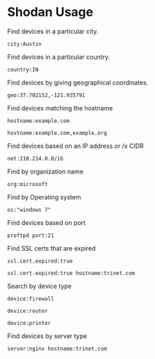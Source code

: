 # Shodan Usage

Find devices in a particular city.
```
city:Austin
```
Find devices in a particular country. 
```
country:IN
```
Find devices by giving geographical coordinates.
```
geo:37.702152,-121.935791
```
Find devices matching the hostname
```
hostname:example.com
```
```
hostname:example.com,example.org
```
Find devices based on an IP address or /x CIDR
```
net:210.214.0.0/16
```
Find by organization name
```
org:microsoft
```
Find by Operating system
```
os:"windows 7"
```
Find devices based on port
```
proftpd port:21
```
Find SSL certs that are expired
```
ssl.cert.expired:true
```
```
ssl.cert.expired:true hostname:trinet.com
```
Search by device type
```
device:firewall
```
```
device:router
```
```
device:printer
```
Find devices by server type
```
server:nginx hostname:trinet.com
```



